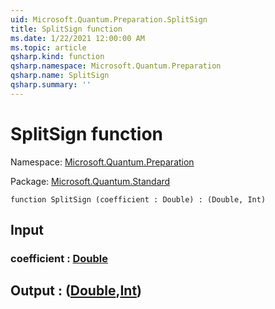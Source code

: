 ```yaml
---
uid: Microsoft.Quantum.Preparation.SplitSign
title: SplitSign function
ms.date: 1/22/2021 12:00:00 AM
ms.topic: article
qsharp.kind: function
qsharp.namespace: Microsoft.Quantum.Preparation
qsharp.name: SplitSign
qsharp.summary: ''
---
```


# SplitSign function

Namespace: [Microsoft.Quantum.Preparation](xref:Microsoft.Quantum.Preparation)

Package: [Microsoft.Quantum.Standard](https://nuget.org/packages/Microsoft.Quantum.Standard)




```qsharp
function SplitSign (coefficient : Double) : (Double, Int)
```


## Input

### coefficient : [Double](xref:microsoft.quantum.lang-ref.double)





## Output : ([Double](xref:microsoft.quantum.lang-ref.double),[Int](xref:microsoft.quantum.lang-ref.int))

